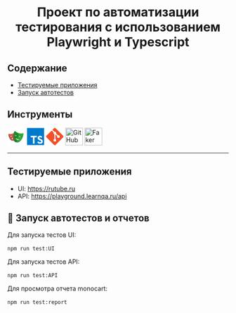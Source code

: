 <h1 align="center">Проект по автоматизации тестирования с использованием Playwright и Typescript</h1>

## Содержание

- <a href="#apps">Тестируемые приложения</a>
- <a href="#autotests">Запуск автотестов</a>

## Инструменты

<p>
  <img src="https://github.com/devicons/devicon/blob/master/icons/playwright/playwright-original.svg" title="Playwright" **alt="Playwright" width="40" height="40"/>
  <img src="https://github.com/devicons/devicon/blob/master/icons/typescript/typescript-plain.svg" title="Typescript" **alt="Typescript" width="40" height="40"/>
  <img src="https://github.com/devicons/devicon/blob/master/icons/git/git-original.svg" title="Git" **alt="Git" width="40" height="40"/>
  <img src="https://i.giphy.com/media/v1.Y2lkPTc5MGI3NjExMDdrcXF4am14YWVxeGp4MnJmMThjOThpcjQ5Zm50bXc3dHRyaXY5ZCZlcD12MV9pbnRlcm5hbF9naWZfYnlfaWQmY3Q9Zw/du3J3cXyzhj75IOgvA/giphy.gif" title="GitHub" **alt="GitHub" width="40" height="40"/>
  <img src="https://fakerjs.dev/logo.svg" title="Faker" **alt="Faker" width="40" height="40"/>

---

<a id="apps"></a>

## Тестируемые приложения

- UI: <https://rutube.ru>
- API: <https://playground.learnqa.ru/api>
  <a id="autotests"></a>

## 🚀 Запуск автотестов и отчетов

Для запуска тестов UI:

```
npm run test:UI
```

Для запуска тестов API:

```
npm run test:API
```

Для просмотра отчета monocart:

```
npm run test:report
```
